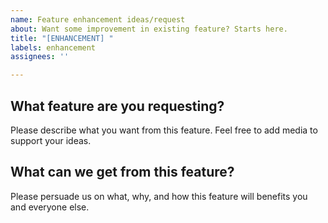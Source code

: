 ```yaml
---
name: Feature enhancement ideas/request
about: Want some improvement in existing feature? Starts here.
title: "[ENHANCEMENT] "
labels: enhancement
assignees: ''

---
```


## What feature are you requesting?
Please describe what you want from this feature. Feel free to add media to support your ideas.



## What can we get from this feature?
Please persuade us on what, why, and how this feature will benefits you and everyone else.
